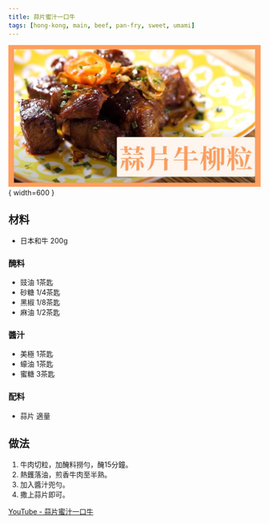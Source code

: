 ```yaml
---
title: 蒜片蜜汁一口牛
tags: [hong-kong, main, beef, pan-fry, sweet, umami]
---
```


![蒜片蜜汁一口牛](../images/garlic-honey-beef-cubes.jpg){ width=600 }

## 材料
- 日本和牛 200g  

### 醃料
- 豉油 1茶匙  
- 砂糖 1/4茶匙  
- 黑椒 1/8茶匙  
- 麻油 1/2茶匙  

### 醬汁
- 美極 1茶匙  
- 蠔油 1茶匙  
- 蜜糖 3茶匙  

### 配料
- 蒜片 適量  

## 做法
1. 牛肉切粒，加醃料撈勻，醃15分鐘。  
2. 熱鑊落油，煎香牛肉至半熟。  
3. 加入醬汁兜勻。  
4. 撒上蒜片即可。  

[YouTube - 蒜片蜜汁一口牛](https://www.youtube.com/watch?v=mFBlJ_mpwrg)